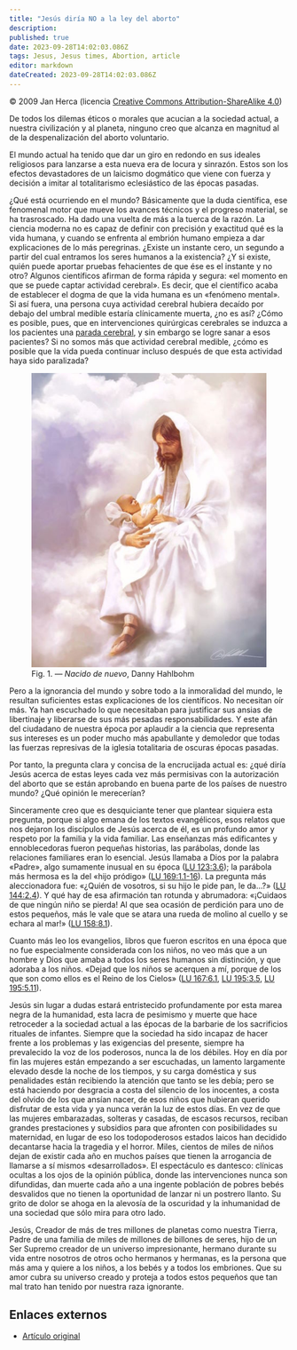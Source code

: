 ```yaml
---
title: "Jesús diría NO a la ley del aborto"
description: 
published: true
date: 2023-09-28T14:02:03.086Z
tags: Jesus, Jesus times, Abortion, article
editor: markdown
dateCreated: 2023-09-28T14:02:03.086Z
---
```


<p class="v-card v-sheet theme--light grey lighten-3 px-2">© 2009 Jan Herca (licencia <a href="/es/license">Creative Commons Attribution-ShareAlike 4.0</a>)</p>

De todos los dilemas éticos o morales que acucian a la sociedad actual, a nuestra civilización y al planeta, ninguno creo que alcanza en magnitud al de la despenalización del aborto voluntario.

El mundo actual ha tenido que dar un giro en redondo en sus ideales religiosos para lanzarse a esta nueva era de locura y sinrazón. Estos son los efectos devastadores de un laicismo dogmático que viene con fuerza y decisión a imitar al totalitarismo eclesiástico de las épocas pasadas.

¿Qué está ocurriendo en el mundo? Básicamente que la duda científica, ese fenomenal motor que mueve los avances técnicos y el progreso material, se ha trasroscado. Ha dado una vuelta de más a la tuerca de la razón. La ciencia moderna no es capaz de definir con precisión y exactitud qué es la vida humana, y cuando se enfrenta al embrión humano empieza a dar explicaciones de lo más peregrinas. ¿Existe un instante cero, un segundo a partir del cual entramos los seres humanos a la existencia? ¿Y si existe, quién puede aportar pruebas fehacientes de que ése es el instante y no otro? Algunos científicos afirman de forma rápida y segura: «el momento en que se puede captar actividad cerebral». Es decir, que el científico acaba de establecer el dogma de que la vida humana es un «fenómeno mental». Si así fuera, una persona cuya actividad cerebral hubiera decaído por debajo del umbral medible estaría clínicamente muerta, ¿no es así? ¿Cómo es posible, pues, que en intervenciones quirúrgicas cerebrales se induzca a los pacientes una [parada cerebral](https://es.wikipedia.org/wiki/Coma_inducido), y sin embargo se logre sanar a esos pacientes? Si no somos más que actividad cerebral medible, ¿cómo es posible que la vida pueda continuar incluso después de que esta actividad haya sido paralizada?

<figure id="Figure_1" class="image urantiapedia image-style-align-right">
<img src="/image/article/Jan_Herca/Jesus_would_say_NO_to_the_abortion_law/Born_Again.jpg">
<figcaption>Fig. 1. — <i>Nacido de nuevo</i>, Danny Hahlbohm</figcaption>
</figure>

Pero a la ignorancia del mundo y sobre todo a la inmoralidad del mundo, le resultan suficientes estas explicaciones de los científicos. No necesitan oír más. Ya han escuchado lo que necesitaban para justificar sus ansias de libertinaje y liberarse de sus más pesadas responsabilidades. Y este afán del ciudadano de nuestra época por aplaudir a la ciencia que representa sus intereses es un poder mucho más apabullante y demoledor que todas las fuerzas represivas de la iglesia totalitaria de oscuras épocas pasadas.

Por tanto, la pregunta clara y concisa de la encrucijada actual es: ¿qué diría Jesús acerca de estas leyes cada vez más permisivas con la autorización del aborto que se están aprobando en buena parte de los países de nuestro mundo? ¿Qué opinión le merecerían?

Sinceramente creo que es desquiciante tener que plantear siquiera esta pregunta, porque si algo emana de los textos evangélicos, esos relatos que nos dejaron los discípulos de Jesús acerca de él, es un profundo amor y respeto por la familia y la vida familiar. Las enseñanzas más edificantes y ennoblecedoras fueron pequeñas historias, las parábolas, donde las relaciones familiares eran lo esencial. Jesús llamaba a Dios por la palabra «Padre», algo sumamente inusual en su época (<a id="a27_482"></a>[LU 123:3.6](/es/The_Urantia_Book/123#p3_6)); la parábola más hermosa es la del «hijo pródigo» (<a id="a27_578"></a>[LU 169:1.1-16](/es/The_Urantia_Book/169#p1_1)). La pregunta más aleccionadora fue: «¿Quién de vosotros, si su hijo le pide pan, le da…?» (<a id="a27_717"></a>[LU 144:2.4](/es/The_Urantia_Book/144#p2_4)). Y qué hay de esa afirmación tan rotunda y abrumadora: «¡Cuidaos de que ningún niño se pierda! Al que sea ocasión de perdición para uno de estos pequeños, más le vale que se atara una rueda de molino al cuello y se echara al mar!» (<a id="a27_994"></a>[LU 158:8.1](/es/The_Urantia_Book/158#p8_1)).

Cuanto más leo los evangelios, libros que fueron escritos en una época que no fue especialmente considerada con los niños, no veo más que a un hombre y Dios que amaba a todos los seres humanos sin distinción, y que adoraba a los niños. «Dejad que los niños se acerquen a mí, porque de los que son como ellos es el Reino de los Cielos» (<a id="a29_336"></a>[LU 167:6.1](/es/The_Urantia_Book/167#p6_1), <a id="a29_381"></a>[LU 195:3.5](/es/The_Urantia_Book/195#p3_5), <a id="a29_426"></a>[LU 195:5.11](/es/The_Urantia_Book/195#p5_11)).

Jesús sin lugar a dudas estará entristecido profundamente por esta marea negra de la humanidad, esta lacra de pesimismo y muerte que hace retroceder a la sociedad actual a las épocas de la barbarie de los sacrificios rituales de infantes. Siempre que la sociedad ha sido incapaz de hacer frente a los problemas y las exigencias del presente, siempre ha prevalecido la voz de los poderosos, nunca la de los débiles. Hoy en día por fin las mujeres están empezando a ser escuchadas, un lamento largamente elevado desde la noche de los tiempos, y su carga doméstica y sus penalidades están recibiendo la atención que tanto se les debía; pero se está haciendo por desgracia a costa del silencio de los inocentes, a costa del olvido de los que ansían nacer, de esos niños que hubieran querido disfrutar de esta vida y ya nunca verán la luz de estos días. En vez de que las mujeres embarazadas, solteras y casadas, de escasos recursos, reciban grandes prestaciones y subsidios para que afronten con posibilidades su maternidad, en lugar de eso los todopoderosos estados laicos han decidido decantarse hacia la tragedia y el horror. Miles, cientos de miles de niños dejan de existir cada año en muchos países que tienen la arrogancia de llamarse a sí mismos «desarrollados». El espectáculo es dantesco: clínicas ocultas a los ojos de la opinión pública, donde las intervenciones nunca son difundidas, dan muerte cada año a una ingente población de pobres bebés desvalidos que no tienen la oportunidad de lanzar ni un postrero llanto. Su grito de dolor se ahoga en la alevosía de la oscuridad y la inhumanidad de una sociedad que sólo mira para otro lado.

Jesús, Creador de más de tres millones de planetas como nuestra Tierra, Padre de una familia de miles de millones de billones de seres, hijo de un Ser Supremo creador de un universo impresionante, hermano durante su vida entre nosotros de otros ocho hermanos y hermanas, es la persona que más ama y quiere a los niños, a los bebés y a todos los embriones. Que su amor cubra su universo creado y proteja a todos estos pequeños que tan mal trato han tenido por nuestra raza ignorante.
<br style="clear:both;"/>

## Enlaces externos

* [Artículo original](https://buscandoajesus.wordpress.com/articulos/jesus-diria-no-a-la-ley-del-aborto/)